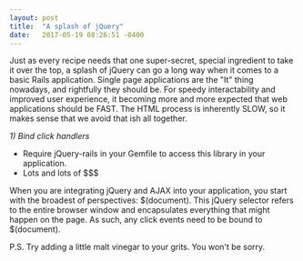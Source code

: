 ```yaml
---
layout: post
title:  "A splash of jQuery"
date:   2017-05-19 08:26:51 -0400
---
```



Just as every recipe needs that one super-secret, special ingredient to take it over the top, a splash of jQuery can go a long way when it comes to a basic Rails application. Single page applications are the "It" thing nowadays, and rightfully they should be. For speedy interactability and improved user experience, it becoming more and more expected that web applications should be FAST. The HTML process is inherently SLOW, so it makes sense that we avoid that ish all together.

*1) Bind click handlers*
* Require jQuery-rails in your Gemfile to access this library in your application.
* Lots and lots of $$$

When you are integrating jQuery and AJAX into your application, you start with the broadest of perspectives: $(document). This jQuery selector refers to the entire browser window and encapsulates everything that might happen on the page. As such, any click events need to be bound to $(document). 

P.S. Try adding a little malt vinegar to your grits. You won't be sorry.
